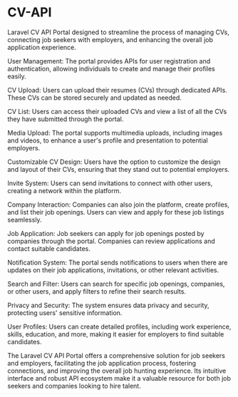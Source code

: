 # CV-API

Laravel CV API Portal designed to streamline the process of managing CVs, connecting job seekers with employers, and enhancing the overall job application experience.

User Management: The portal provides APIs for user registration and authentication, allowing individuals to create and manage their profiles easily.

CV Upload: Users can upload their resumes (CVs) through dedicated APIs. These CVs can be stored securely and updated as needed.

CV List: Users can access their uploaded CVs and view a list of all the CVs they have submitted through the portal.

Media Upload: The portal supports multimedia uploads, including images and videos, to enhance a user's profile and presentation to potential employers.

Customizable CV Design: Users have the option to customize the design and layout of their CVs, ensuring that they stand out to potential employers.

Invite System: Users can send invitations to connect with other users, creating a network within the platform.

Company Interaction: Companies can also join the platform, create profiles, and list their job openings. Users can view and apply for these job listings seamlessly.

Job Application: Job seekers can apply for job openings posted by companies through the portal. Companies can review applications and contact suitable candidates.

Notification System: The portal sends notifications to users when there are updates on their job applications, invitations, or other relevant activities.

Search and Filter: Users can search for specific job openings, companies, or other users, and apply filters to refine their search results.

Privacy and Security: The system ensures data privacy and security, protecting users' sensitive information.

User Profiles: Users can create detailed profiles, including work experience, skills, education, and more, making it easier for employers to find suitable candidates.

The Laravel CV API Portal offers a comprehensive solution for job seekers and employers, facilitating the job application process, fostering connections, and improving the overall job hunting experience. Its intuitive interface and robust API ecosystem make it a valuable resource for both job seekers and companies looking to hire talent.
